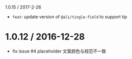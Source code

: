 1.0.15 / 2017-2-26
* `feat`: update version of `@ali/tingle-field` to support tip

1.0.12 / 2016-12-28
==================
* fix issue #4 placeholder 文案颜色与规范不一致
